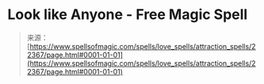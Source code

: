 <!--yml
category: 未分类
date: 2024-06-12 19:06:35
-->

# Look like Anyone - Free Magic Spell

> 来源：[https://www.spellsofmagic.com/spells/love_spells/attraction_spells/22367/page.html#0001-01-01](https://www.spellsofmagic.com/spells/love_spells/attraction_spells/22367/page.html#0001-01-01)